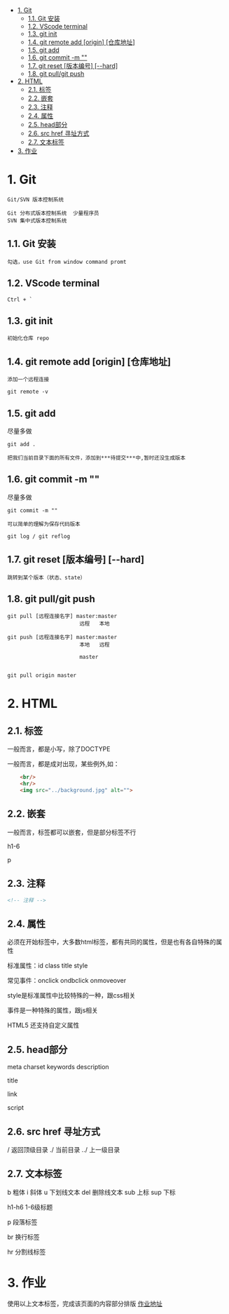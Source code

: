 <!-- TOC -->

- [1. Git](#1-git)
    - [1.1. Git 安装](#11-git-安装)
    - [1.2. VScode terminal](#12-vscode-terminal)
    - [1.3. git init](#13-git-init)
    - [1.4. git remote add [origin] [仓库地址]](#14-git-remote-add-origin-仓库地址)
    - [1.5. git add](#15-git-add)
    - [1.6. git commit -m ""](#16-git-commit--m-)
    - [1.7. git reset [版本编号] [--hard]](#17-git-reset-版本编号---hard)
    - [1.8. git pull/git push](#18-git-pullgit-push)
- [2. HTML](#2-html)
    - [2.1. 标签](#21-标签)
    - [2.2. 嵌套](#22-嵌套)
    - [2.3. 注释](#23-注释)
    - [2.4. 属性](#24-属性)
    - [2.5. head部分](#25-head部分)
    - [2.6. src href 寻址方式](#26-src-href-寻址方式)
    - [2.7. 文本标签](#27-文本标签)
- [3. 作业](#3-作业)

<!-- /TOC -->

# 1. Git 

    Git/SVN 版本控制系统

    Git 分布式版本控制系统  少量程序员
    SVN 集中式版本控制系统

## 1.1. Git 安装

    勾选，use Git from window command promt

## 1.2. VScode terminal

    Ctrl + `

## 1.3. git init

    初始化仓库 repo

## 1.4. git remote add [origin] [仓库地址]

    添加一个远程连接

    git remote -v

## 1.5. git add

尽量多做

    git add .  
    
    把我们当前目录下面的所有文件，添加到***待提交***中,暂时还没生成版本

## 1.6. git commit -m ""

尽量多做

    git commit -m ""

    可以简单的理解为保存代码版本

    git log / git reflog

## 1.7. git reset [版本编号] [--hard]

    跳转到某个版本（状态、state）

## 1.8. git pull/git push

    git pull [远程连接名字] master:master
                           远程   本地      

    git push [远程连接名字] master:master
                           本地   远程 
                           
                           master 


    git pull origin master

# 2. HTML

## 2.1. 标签

一般而言，都是小写，除了DOCTYPE

一般而言，都是成对出现，某些例外,如：
```html
    <br/>
    <hr/>
    <img src="../background.jpg" alt="">
```

## 2.2. 嵌套

一般而言，标签都可以嵌套，但是部分标签不行

h1-6

p

## 2.3. 注释

```html
<!-- 注释 -->
```

## 2.4. 属性

必须在开始标签中，大多数html标签，都有共同的属性，但是也有各自特殊的属性

标准属性：id class title style

常见事件：onclick ondbclick onmoveover

style是标准属性中比较特殊的一种，跟css相关

事件是一种特殊的属性，跟js相关

HTML5 还支持自定义属性

## 2.5. head部分

meta charset keywords description

title

link

script

## 2.6. src href 寻址方式

/      返回顶级目录 
./     当前目录
../    上一级目录

## 2.7. 文本标签

b 粗体
i 斜体
u 下划线文本
del 删除线文本
sub 上标
sup 下标

h1-h6 1-6级标题
 
p 段落标签

br 换行标签

hr 分割线标签

# 3. 作业
使用以上文本标签，完成该页面的内容部分排版
[作业地址](http://www.unnuo.com/%E5%89%8D%E7%AB%AF%E5%9F%BA%E6%9C%AC%E7%9F%A5%E8%AF%86%E7%BB%93%E6%9E%84.html)